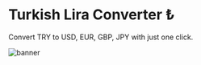 # Turkish Lira Converter ₺
Convert TRY to USD, EUR, GBP, JPY with just one click.



![banner](https://github.com/user-attachments/assets/10ecc94c-0878-4f58-b4f3-5744a65ef624)
